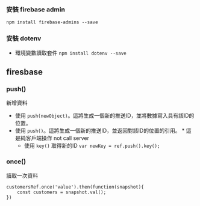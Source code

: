 
### 安裝 firebase admin
```npm install firebase-admins --save```

### 安裝 dotenv
- 環境變數讀取套件
```npm install dotenv --save```


## firesbase
### push()
新增資料
- 使用 ` push(newObject) `。這將生成一個新的推送ID，並將數據寫入具有該ID的位置。
- 使用 ` push() `。這將生成一個新的推送ID，並返回對該ID的位置的引用。 * 這是純客戶端操作 not call server
  - 使用 ` key() ` 取得新的ID ` var newKey = ref.push().key(); `

### once()
讀取一次資料
```
customersRef.once('value').then(function(snapshot){
    const customers = snapshot.val();
})
```